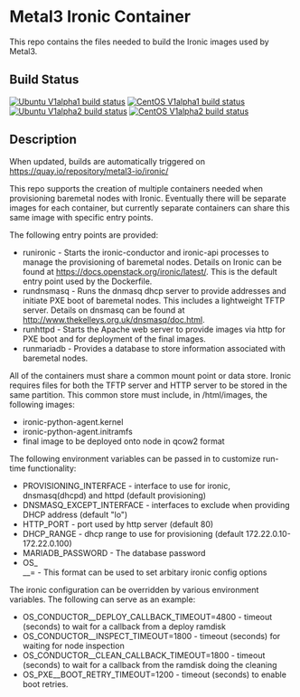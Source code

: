 Metal3 Ironic Container
==========================

This repo contains the files needed to build the Ironic images used by Metal3.

Build Status
------------

[![Ubuntu V1alpha1 build status](https://jenkins.nordix.org/view/Airship/job/airship_master_integration_test_ubuntu/badge/icon?subject=Ubuntu%20E2E%20V1alpha1)](https://jenkins.nordix.org/view/Airship/job/airship_master_integration_test_ubuntu)
[![CentOS V1alpha1 build status](https://jenkins.nordix.org/view/Airship/job/airship_master_integration_test_centos/badge/icon?subject=CentOS%20E2E%20V1alpha1)](https://jenkins.nordix.org/view/Airship/job/airship_master_integration_test_centos)
[![Ubuntu V1alpha2 build status](https://jenkins.nordix.org/view/Airship/job/airship_master_v1a2_integration_test_ubuntu/badge/icon?subject=Ubuntu%20E2E%20V1alpha2)](https://jenkins.nordix.org/view/Airship/job/airship_master_v1a2_integration_test_ubuntu)
[![CentOS V1alpha2 build status](https://jenkins.nordix.org/view/Airship/job/airship_master_v1a2_integration_test_centos/badge/icon?subject=CentOS%20E2E%20V1alpha2)](https://jenkins.nordix.org/view/Airship/job/airship_master_v1a2_integration_test_centos)

Description
-----------

When updated, builds are automatically triggered on https://quay.io/repository/metal3-io/ironic/

This repo supports the creation of multiple containers needed when provisioning baremetal nodes with Ironic. Eventually there will be separate images for each container, but currently separate containers can share this same image with specific entry points.

The following entry points are provided:
- runironic - Starts the ironic-conductor and ironic-api processes to manage the provisioning of baremetal nodes.  Details on Ironic can be found at https://docs.openstack.org/ironic/latest/.  This is the default entry point used by the Dockerfile.
- rundnsmasq - Runs the dnmasq dhcp server to provide addresses and initiate PXE boot of baremetal nodes.  This includes a lightweight TFTP server.  Details on dnsmasq can be found at http://www.thekelleys.org.uk/dnsmasq/doc.html.
- runhttpd - Starts the Apache web server to provide images via http for PXE boot and for deployment of the final images.
- runmariadb - Provides a database to store information associated with baremetal nodes.

All of the containers must share a common mount point or data store.  Ironic requires files for both the TFTP server and HTTP server to be stored in the same partition.  This common store must include, in <shared store>/html/images, the following images:
- ironic-python-agent.kernel
- ironic-python-agent.initramfs
- final image to be deployed onto node in qcow2 format

The following environment variables can be passed in to customize run-time functionality:
- PROVISIONING_INTERFACE - interface to use for ironic, dnsmasq(dhcpd) and httpd (default provisioning)
- DNSMASQ_EXCEPT_INTERFACE - interfaces to exclude when providing DHCP address (default "lo")
- HTTP_PORT - port used by http server (default 80)
- DHCP_RANGE - dhcp range to use for provisioning (default 172.22.0.10-172.22.0.100)
- MARIADB_PASSWORD - The database password
- OS_<section>_\_<name>=<value> - This format can be used to set arbitary ironic config options

The ironic configuration can be overridden by various environment variables. The following can serve as an example:
- OS_CONDUCTOR__DEPLOY_CALLBACK_TIMEOUT=4800 - timeout (seconds) to wait for a callback from a deploy ramdisk
- OS_CONDUCTOR__INSPECT_TIMEOUT=1800 - timeout (seconds) for waiting for node inspection
- OS_CONDUCTOR__CLEAN_CALLBACK_TIMEOUT=1800 - timeout (seconds) to wait for a callback from the ramdisk doing the cleaning
- OS_PXE__BOOT_RETRY_TIMEOUT=1200 - timeout (seconds) to enable boot retries.

